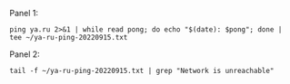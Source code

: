 Panel 1:

    ping ya.ru 2>&1 | while read pong; do echo "$(date): $pong"; done | tee ~/ya-ru-ping-20220915.txt

Panel 2:

    tail -f ~/ya-ru-ping-20220915.txt | grep "Network is unreachable"

